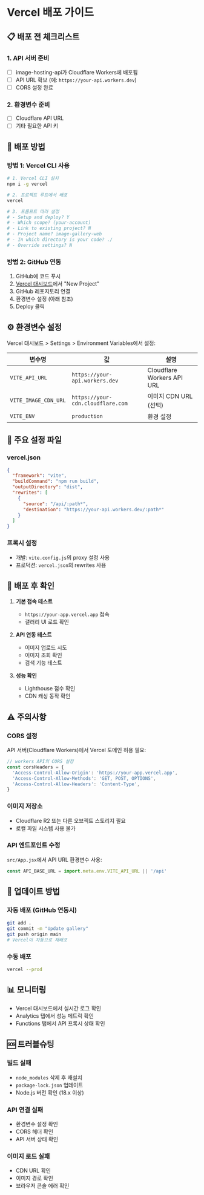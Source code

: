 # Vercel 배포 가이드

## 📋 배포 전 체크리스트

### 1. API 서버 준비
- [ ] image-hosting-api가 Cloudflare Workers에 배포됨
- [ ] API URL 확보 (예: `https://your-api.workers.dev`)
- [ ] CORS 설정 완료

### 2. 환경변수 준비
- [ ] Cloudflare API URL
- [ ] 기타 필요한 API 키

## 🚀 배포 방법

### 방법 1: Vercel CLI 사용

```bash
# 1. Vercel CLI 설치
npm i -g vercel

# 2. 프로젝트 루트에서 배포
vercel

# 3. 프롬프트 따라 설정
# - Setup and deploy? Y
# - Which scope? (your-account)
# - Link to existing project? N
# - Project name? image-gallery-web
# - In which directory is your code? ./
# - Override settings? N
```

### 방법 2: GitHub 연동

1. GitHub에 코드 푸시
2. [Vercel 대시보드](https://vercel.com/dashboard)에서 "New Project"
3. GitHub 레포지토리 연결
4. 환경변수 설정 (아래 참조)
5. Deploy 클릭

## ⚙️ 환경변수 설정

Vercel 대시보드 > Settings > Environment Variables에서 설정:

| 변수명 | 값 | 설명 |
|--------|-----|------|
| `VITE_API_URL` | `https://your-api.workers.dev` | Cloudflare Workers API URL |
| `VITE_IMAGE_CDN_URL` | `https://your-cdn.cloudflare.com` | 이미지 CDN URL (선택) |
| `VITE_ENV` | `production` | 환경 설정 |

## 🔧 주요 설정 파일

### vercel.json
```json
{
  "framework": "vite",
  "buildCommand": "npm run build",
  "outputDirectory": "dist",
  "rewrites": [
    {
      "source": "/api/:path*",
      "destination": "https://your-api.workers.dev/:path*"
    }
  ]
}
```

### 프록시 설정
- 개발: `vite.config.js`의 proxy 설정 사용
- 프로덕션: `vercel.json`의 rewrites 사용

## 🎯 배포 후 확인

1. **기본 접속 테스트**
   - `https://your-app.vercel.app` 접속
   - 갤러리 UI 로드 확인

2. **API 연동 테스트**
   - 이미지 업로드 시도
   - 이미지 조회 확인
   - 검색 기능 테스트

3. **성능 확인**
   - Lighthouse 점수 확인
   - CDN 캐싱 동작 확인

## ⚠️ 주의사항

### CORS 설정
API 서버(Cloudflare Workers)에서 Vercel 도메인 허용 필요:
```javascript
// workers API의 CORS 설정
const corsHeaders = {
  'Access-Control-Allow-Origin': 'https://your-app.vercel.app',
  'Access-Control-Allow-Methods': 'GET, POST, OPTIONS',
  'Access-Control-Allow-Headers': 'Content-Type',
}
```

### 이미지 저장소
- Cloudflare R2 또는 다른 오브젝트 스토리지 필요
- 로컬 파일 시스템 사용 불가

### API 엔드포인트 수정
`src/App.jsx`에서 API URL 환경변수 사용:
```javascript
const API_BASE_URL = import.meta.env.VITE_API_URL || '/api'
```

## 🔄 업데이트 방법

### 자동 배포 (GitHub 연동시)
```bash
git add .
git commit -m "Update gallery"
git push origin main
# Vercel이 자동으로 재배포
```

### 수동 배포
```bash
vercel --prod
```

## 📊 모니터링

- Vercel 대시보드에서 실시간 로그 확인
- Analytics 탭에서 성능 메트릭 확인
- Functions 탭에서 API 프록시 상태 확인

## 🆘 트러블슈팅

### 빌드 실패
- `node_modules` 삭제 후 재설치
- `package-lock.json` 업데이트
- Node.js 버전 확인 (18.x 이상)

### API 연결 실패
- 환경변수 설정 확인
- CORS 헤더 확인
- API 서버 상태 확인

### 이미지 로드 실패
- CDN URL 확인
- 이미지 경로 확인
- 브라우저 콘솔 에러 확인